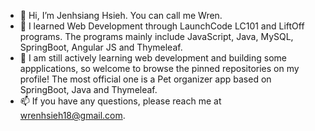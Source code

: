 * 👋 Hi, I’m Jenhsiang Hsieh. You can call me Wren. 
* 🌱 I learned Web Development through LaunchCode LC101 and LiftOff programs. The programs mainly include JavaScript, Java, MySQL, SpringBoot, Angular JS and Thymeleaf.
* 🚀 I am still actively learning web development and building some appplications, so welcome to browse the pinned repositories on my profile! The most official one is a Pet organizer app based on SpringBoot, Java and Thymeleaf. 
* 📫 If you have any questions, please reach me at wrenhsieh18@gmail.com.

